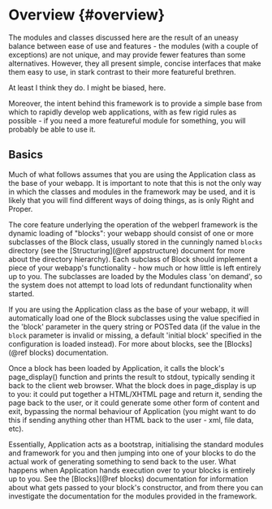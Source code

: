 Overview                                                             {#overview}
========

The modules and classes discussed here are the result of an uneasy balance between
ease of use and features - the modules (with a couple of exceptions) are not unique,
and may provide fewer features than some alternatives. However, they all present
simple, concise interfaces that make them easy to use, in stark contrast to their
more featureful brethren.

At least I think they do. I might be biased, here.

Moreover, the intent behind this framework is to provide a simple base from which
to rapidly develop web applications, with as few rigid rules as possible - if you
need a more featureful module for something, you will probably be able to use it.

Basics
------

Much of what follows assumes that you are using the Application class as the
base of your webapp. It is important to note that this is not the only way in
which the classes and modules in the framework may be used, and it is likely
that you will find different ways of doing things, as is only Right and Proper.

The core feature underlying the operation of the webperl framework is the dynamic
loading of "blocks": your webapp should consist of one or more subclasses of the
Block class, usually stored in the cunningly named `blocks` directory (see the
[Structuring](@ref appstructure) document for more about the directory hierarchy).
Each subclass of Block should implement a piece of your webapp's functionality -
how much or how little is left entirely up to you. The subclasses are loaded by
the Modules class 'on demand', so the system does not attempt to load lots of
redundant functionality when started.

If you are using the Application class as the base of your webapp, it will
automatically load one of the Block subclasses using the value specified in the
'block' parameter in the query string or POSTed data (if the value in the `block`
parameter is invalid or missing, a default 'initial block' specified in the
configuration is loaded instead). For more about blocks, see the
[Blocks](@ref blocks) documentation.

Once a block has been loaded by Application, it calls the block's page_display()
function and prints the result to stdout, typically sending it back to the
client web browser. What the block does in page_display is up to you: it could
put together a HTML/XHTML page and return it, sending the page back to the user,
or it could generate some other form of content and exit, bypassing the normal
behaviour of Application (you might want to do this if sending anything other
than HTML back to the user - xml, file data, etc).

Essentially, Application acts as a bootstrap, initialising the standard modules
and framework for you and then jumping into one of your blocks to do the actual
work of generating something to send back to the user. What happens when
Application hands execution over to your blocks is entirely up to you. See the
[Blocks](@ref blocks) documentation for information about what gets passed to
your block's constructor, and from there you can investigate the documentation
for the modules provided in the framework.
